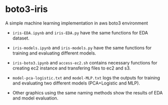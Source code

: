# boto3-iris

A simple machine learning implementation in aws boto3 environment


- `iris-EDA.ipynb` and `iris-EDA.py` have the same functions for EDA dataset.

- `iris-models.ipynb` and `iris-models.py` have the same functions for training and evaluating different models.

- `iris-boto3.ipynb` and `access-ec2.sh` contains necessary functions for creating ec2 instance and transfering files to ec2 and s3.

- `model-pca-logistic.txt` and `model-MLP.txt` logs the outputs for training and evaluating two different models (PCA+Logistic and MLP).

- Other graphics using the same naming methods show the results of EDA and model evaluation.
